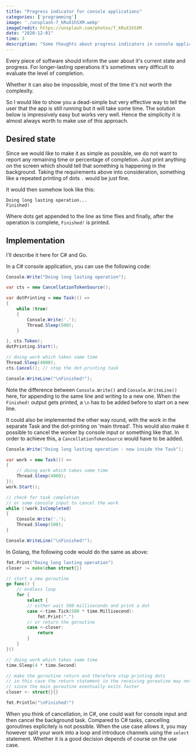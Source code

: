 ```yaml
---
title: "Progress indicator for console applications"
categories: ['programming']
image: './unsplash-7_kRuX1hSXM.webp'
imageCredit: https://unsplash.com/photos/7_kRuX1hSXM
date: "2020-12-01"
time: 3
description: "Some thoughts about progress indicators in console application. I've added implementation details for Go and C# using several approaches."
---
```


Every piece of software should inform the user about it's current state and progress. For longer-lasting operations it's sometimes very difficult to evaluate the level of completion.

Whether it can also be impossible, most of the time it's not worth the complexity.

So I would like to show you a dead-simple but very effective way to tell the user that the app is still running but it will take some time.
The solution below is impressively easy but works very well.
Hence the simplicity it is almost always worth to make use of this approach.

## Desired state

Since we would like to make it as simple as possible, we do not want to report any remaining time or percentage of completion.
Just print anything on the screen which should tell that something is happening in the background.
Taking the requirements above into consideration, something like a repeated printing of dots `.` would be just fine.

It would then somehow look like this:

```shell
Doing long lasting operation...
Finished!
```

Where dots get appended to the line as time flies and finally, after the operation is complete, `Finished!` is printed.

## Implementation

I'll describe it here for C# and Go.

In a C# console application, you can use the following code:
```csharp
Console.Write("Doing long lasting operation");

var cts = new CancellationTokenSource();

var dotPrinting = new Task(() =>
{
	while (true)
	{
		Console.Write('.');
		Thread.Sleep(500);
	}

}, cts.Token);
dotPrinting.Start();

// doing work which takes some time
Thread.Sleep(4000);
cts.Cancel(); // stop the dot-printing task

Console.WriteLine("\nFinished!");
```
Note the difference between `Console.Write()` and `Console.WriteLine()` here, for appending to the same line and writing to a new one.
When the `Finished!` output gets printed, a `\n` has to be added before to start on a new line.

It could also be implemented the other way round, with the work in the separate Task and the dot-printing on 'main thread'.
This would also make it possible to cancel the worker by console input or something like that.
In order to achieve this, a `CancellationTokenSource` would have to be added.

```csharp
Console.Write("Doing long lasting operation - now inside the Task");

var work = new Task(() =>
{
	// doing work which takes some time
	Thread.Sleep(4000);
});
work.Start();

// check for task completion
// or some console input to cancel the work
while (!work.IsCompleted)
{
	Console.Write('.');
	Thread.Sleep(500);
}

Console.WriteLine("\nFinished!");
```


In Golang, the following code would do the same as above:
```go
fmt.Print("Doing long lasting operation")
closer := make(chan struct{})

// start a new goroutine
go func() {
	// endless loop
	for {
		select {
		// either wait 500 milliseconds and print a dot
		case <-time.Tick(500 * time.Millisecond):
			fmt.Print(".")
		// or return the goroutine
		case <-closer:
			return
		}
	}
}()

// doing work which takes some time
time.Sleep(4 * time.Second)

// make the goroutine return and therefore stop printing dots
// in this case the return statement in the receiving goroutine may not be reached,
// since the main goroutine eventually exits faster
closer <- struct{}{}

fmt.Println("\nFinished!")
```

When you think of cancellation, in C#, one could wait for console input and then cancel the background task.
Compared to C# tasks, cancelling goroutines explicitely is not possible. 
When the use case allows it, you may however split your work into a loop and introduce channels using the `select` statement.
Whether it is a good decision depends of course on the use case.

